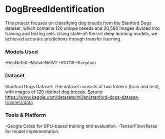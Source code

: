 # DogBreedIdentification

This project focuses on classifying dog breeds from the Stanford Dogs dataset, which contains 120 unique breeds and 20,580 images divided into training and testing sets. Using state-of-the-art deep learning models, we achieved accurate predictions through transfer learning.

### Models Used
-ResNet50
-MobileNetV2
-VGG19
-Xception

### Dataset
Stanford Dogs Dataset: The dataset consists of two folders (train and test), with images of 120 distinct dog breeds.
Soruce: https://www.kaggle.com/datasets/miljan/stanford-dogs-dataset-traintest/data

### Tools & Platform
-Google Colab for GPU-based training and evaluation.
-TensorFlow/Keras for model implementation.

